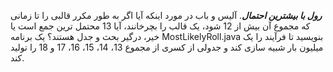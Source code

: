 ***رول با بیشترین احتمال***.
آلیس و باب در مورد اینکه آیا اگر به طور مکرر قالبی را تا زمانی که مجموع آن بیش از 12 شود، یک قالب را بچرخانند، آیا 13 محتمل ترین جمع است یا خیر، درگیر بحث و جدل هستند؟ یک برنامه MostLikelyRoll.java بنویسید تا فرآیند را یک میلیون بار شبیه سازی کند و جدولی از کسری از مجموع 13، 14، 15، 16، 17 و 18 را تولید کند.
